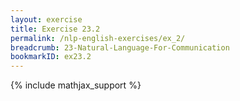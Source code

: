 ```yaml
---
layout: exercise
title: Exercise 23.2
permalink: /nlp-english-exercises/ex_2/
breadcrumb: 23-Natural-Language-For-Communication
bookmarkID: ex23.2
---
```


{% include mathjax_support %}

